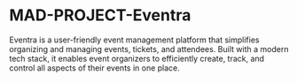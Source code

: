 # MAD-PROJECT-Eventra
Eventra is a user-friendly event management platform that simplifies organizing and managing events, tickets, and attendees. Built with a modern tech stack, it enables event organizers to efficiently create, track, and control all aspects of their events in one place.
